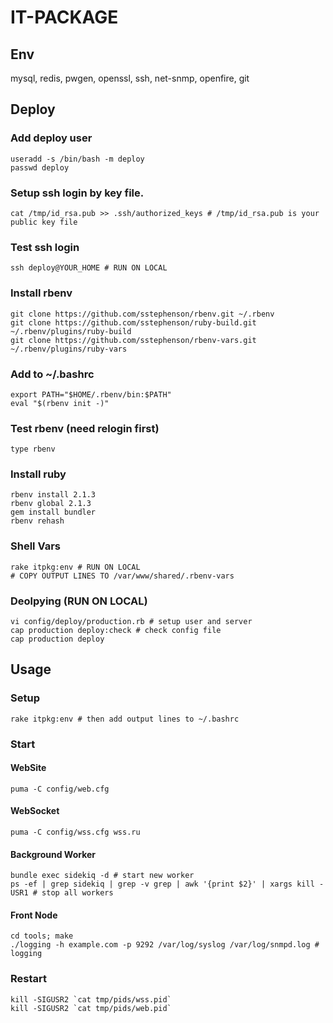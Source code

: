 IT-PACKAGE
=====

## Env
  mysql, redis, pwgen, openssl, ssh, net-snmp, openfire, git

## Deploy
### Add deploy user
    useradd -s /bin/bash -m deploy
    passwd deploy

### Setup ssh login by key file.
    cat /tmp/id_rsa.pub >> .ssh/authorized_keys # /tmp/id_rsa.pub is your public key file

### Test ssh login
    ssh deploy@YOUR_HOME # RUN ON LOCAL

### Install rbenv
    git clone https://github.com/sstephenson/rbenv.git ~/.rbenv
    git clone https://github.com/sstephenson/ruby-build.git ~/.rbenv/plugins/ruby-build
    git clone https://github.com/sstephenson/rbenv-vars.git ~/.rbenv/plugins/ruby-vars

### Add to ~/.bashrc
    export PATH="$HOME/.rbenv/bin:$PATH"
    eval "$(rbenv init -)"

### Test rbenv (need relogin first)
    type rbenv

### Install ruby
    rbenv install 2.1.3
    rbenv global 2.1.3
    gem install bundler
    rbenv rehash

### Shell Vars
    rake itpkg:env # RUN ON LOCAL
    # COPY OUTPUT LINES TO /var/www/shared/.rbenv-vars

### Deolpying (RUN ON LOCAL)
    vi config/deploy/production.rb # setup user and server
    cap production deploy:check # check config file
    cap production deploy

## Usage

### Setup
    rake itpkg:env # then add output lines to ~/.bashrc

### Start

#### WebSite

    puma -C config/web.cfg

#### WebSocket

    puma -C config/wss.cfg wss.ru

#### Background Worker

    bundle exec sidekiq -d # start new worker
    ps -ef | grep sidekiq | grep -v grep | awk '{print $2}' | xargs kill -USR1 # stop all workers

#### Front Node

    cd tools; make
    ./logging -h example.com -p 9292 /var/log/syslog /var/log/snmpd.log # logging

### Restart

    kill -SIGUSR2 `cat tmp/pids/wss.pid`
    kill -SIGUSR2 `cat tmp/pids/web.pid`
